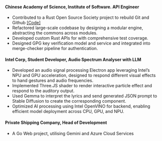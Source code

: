 #### Chinese Academy of Science, Institute of Software. API Engineer 
- Contributed to a Rust Open Source Society project to rebuild Git and Github [[Code]](https://github.com/web3infra-foundation/mega)
- Refactored large-scale codebase by designing a modular engine, abstracting the commons across modules.
- Developed custom Rust APIs for with comprehensive test coverage.
- Designed GPG key verification model and service and integrated into merge-checker pipeline for authentication.

#### Intel Corp, Student Developer, Audio Spectrum Analyser with LLM 
- Developed an audio signal processing Electron app leveraging Intel’s NPU and GPU acceleration, designed to
respond different visual effects to hand gestures and audio frequencies.
- Implemented Three.JS shader to render interactive particle effect and respond to the auditory output.
- Used Gemma to interpret the lyrics and send generated JSON prompt to Stable Diffusion to create the
corresponding component.
- Optimized AI processing using Intel OpenVINO for backend, enabling efficient model deployment across CPU,
GPU, and NPU.

#### Private Shipping Company, Head of Development
- A Go Web project, utilising Gemini and Azure Cloud Services
